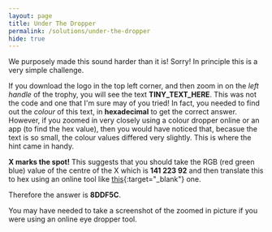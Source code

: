 ```yaml
---
layout: page
title: Under The Dropper
permalink: /solutions/under-the-dropper
hide: true
---
```


We purposely made this sound harder than it is! Sorry! In principle this is a very simple challenge.

If you download the logo in the top left corner, and then zoom in on the *left handle* of the trophy, you will see the text **TINY_TEXT_HERE**. This was not the code and one that I'm sure may of you tried! In fact, you needed to find out the *colour* of this text, in **hexadecimal** to get the correct answer. However, if you zoomed in very closely using a colour dropper online or an app (to find the hex value), then you would have noticed that, becasue the text is so small, the colour values differed very slightly. This is where the hint came in handy.

**X marks the spot!** This suggests that you should take the RGB (red green blue) value of the centre of the X which is **141 223 92** and then translate this to hex using an online tool like [this](https://www.rgbtohex.net){:target="_blank"} one. 

Therefore the answer is **8DDF5C**.

You may have needed to take a screenshot of the zoomed in picture if you were using an online eye dropper tool.